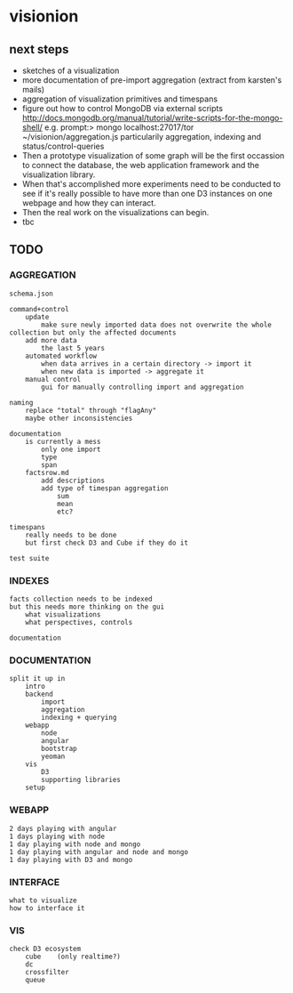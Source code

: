 ﻿# visionion

## next steps

* sketches of a visualization
* more documentation of pre-import aggregation (extract from karsten's mails)
* aggregation of visualization primitives and timespans
* figure out how to control MongoDB via external scripts   
  http://docs.mongodb.org/manual/tutorial/write-scripts-for-the-mongo-shell/
  e.g. prompt:> mongo localhost:27017/tor ~/visionion/aggregation.js
particularily aggregation, indexing and status/control-queries
* Then a prototype visualization of some graph will be the first occassion to connect the database, the web application framework and the visualization library.
* When that's accomplished more experiments need to be conducted to see if it's really possible to have more than one D3 instances on one webpage and how they can interact.
* Then the real work on the visualizations can begin.
* tbc

## TODO

### AGGREGATION
		
	schema.json
	
	command+control
		update
			make sure newly imported data does not overwrite the whole collection but only the affected documents
		add more data
			the last 5 years
		automated workflow
			when data arrives in a certain directory -> import it
			when new data is imported -> aggregate it
		manual control
			gui for manually controlling import and aggregation
					
	naming
		replace "total" through "flagAny"
		maybe other inconsistencies
	
	documentation
		is currently a mess
			only one import
			type
			span
		factsrow.md
			add descriptions
			add type of timespan aggregation
				sum
				mean
				etc?
		
	timespans
		really needs to be done
		but first check D3 and Cube if they do it
	
	test suite
			
### INDEXES

	facts collection needs to be indexed
	but this needs more thinking on the gui
		what visualizations
		what perspectives, controls
	
	documentation
	
### DOCUMENTATION
	
	split it up in
		intro
		backend
			import
			aggregation
			indexing + querying
		webapp
			node
			angular
			bootstrap
			yeoman
		vis
			D3
			supporting libraries
		setup
		
### WEBAPP

	2 days playing with angular
	1 days playing with node
	1 day playing with node and mongo
	1 day playing with angular and node and mongo
	1 day playing with D3 and mongo

### INTERFACE

	what to visualize
	how to interface it

### VIS

	check D3 ecosystem
		cube	(only realtime?)
		dc
		crossfilter
		queue
	